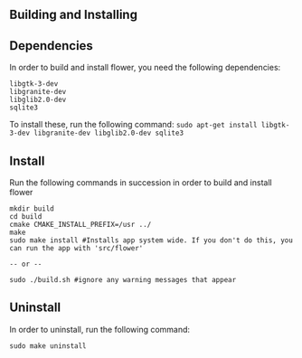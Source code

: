
Building and Installing
-----------------------

Dependencies
------------
In order to build and install flower, you need the following dependencies:

    libgtk-3-dev
    libgranite-dev
    libglib2.0-dev
    sqlite3

To install these, run the following command:
    `sudo apt-get install libgtk-3-dev libgranite-dev libglib2.0-dev sqlite3`


Install
-------
Run the following commands in succession in order to build and install flower

    mkdir build
    cd build
    cmake CMAKE_INSTALL_PREFIX=/usr ../
    make
    sudo make install #Installs app system wide. If you don't do this, you can run the app with 'src/flower'

    -- or --

    sudo ./build.sh #ignore any warning messages that appear


Uninstall
---------
In order to uninstall, run the following command:

    sudo make uninstall
